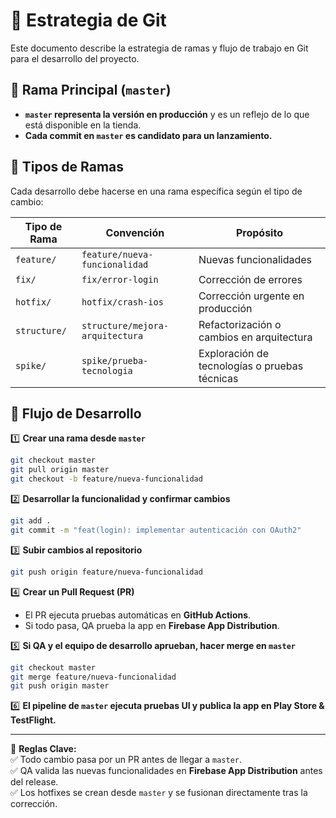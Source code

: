 # 🚀 Estrategia de Git

Este documento describe la estrategia de ramas y flujo de trabajo en Git para el desarrollo del proyecto.  

## 📌 Rama Principal (`master`)
- **`master` representa la versión en producción** y es un reflejo de lo que está disponible en la tienda.  
- **Cada commit en `master` es candidato para un lanzamiento.**  

## 📌 Tipos de Ramas
Cada desarrollo debe hacerse en una rama específica según el tipo de cambio:

| Tipo de Rama | Convención | Propósito |
|-------------|------------|-----------|
| `feature/` | `feature/nueva-funcionalidad` | Nuevas funcionalidades |
| `fix/` | `fix/error-login` | Corrección de errores |
| `hotfix/` | `hotfix/crash-ios` | Corrección urgente en producción |
| `structure/` | `structure/mejora-arquitectura` | Refactorización o cambios en arquitectura |
| `spike/` | `spike/prueba-tecnologia` | Exploración de tecnologías o pruebas técnicas |

## 📌 Flujo de Desarrollo

1️⃣ **Crear una rama desde `master`**
```sh
git checkout master
git pull origin master
git checkout -b feature/nueva-funcionalidad
```

2️⃣ **Desarrollar la funcionalidad y confirmar cambios**
```sh
git add .
git commit -m "feat(login): implementar autenticación con OAuth2"
```

3️⃣ **Subir cambios al repositorio**
```sh
git push origin feature/nueva-funcionalidad
```

4️⃣ **Crear un Pull Request (PR)**
- El PR ejecuta pruebas automáticas en **GitHub Actions**.
- Si todo pasa, QA prueba la app en **Firebase App Distribution**.

5️⃣ **Si QA y el equipo de desarrollo aprueban, hacer merge en `master`**
```sh
git checkout master
git merge feature/nueva-funcionalidad
git push origin master
```

6️⃣ **El pipeline de `master` ejecuta pruebas UI y publica la app en Play Store & TestFlight.**

---
📌 **Reglas Clave:**  
✅ Todo cambio pasa por un PR antes de llegar a `master`.  
✅ QA valida las nuevas funcionalidades en **Firebase App Distribution** antes del release.  
✅ Los hotfixes se crean desde `master` y se fusionan directamente tras la corrección.  
